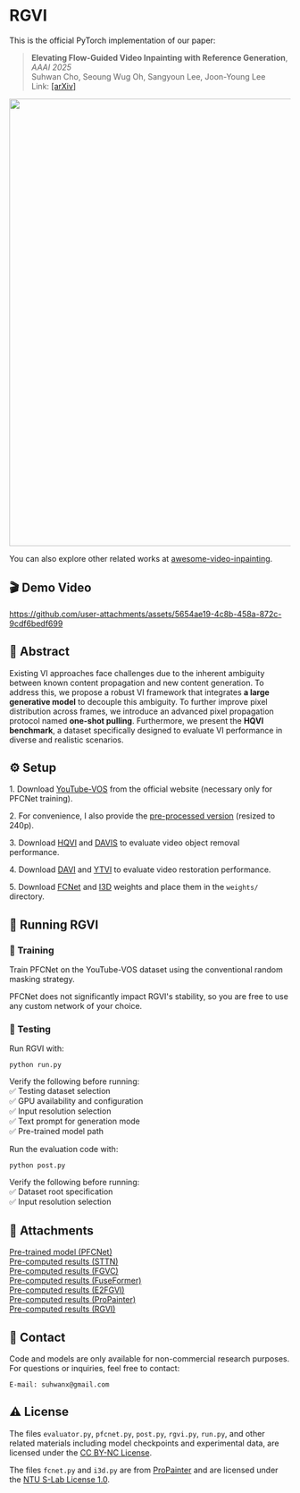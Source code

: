 # RGVI

This is the official PyTorch implementation of our paper:

> **Elevating Flow-Guided Video Inpainting with Reference Generation**, *AAAI 2025*\
> Suhwan Cho, Seoung Wug Oh, Sangyoun Lee, Joon-Young Lee\
> Link: [[arXiv]](https://arxiv.org/abs/2412.08975)

<img src="https://github.com/user-attachments/assets/04bd58ff-330e-4e6e-8b5f-402d0afade6d" width=800>


You can also explore other related works at [awesome-video-inpainting](https://github.com/suhwan-cho/awesome-video-inpainting).


## 🎬 Demo Video
https://github.com/user-attachments/assets/5654ae19-4c8b-458a-872c-9cdf6bedf699


## 📜 Abstract
Existing VI approaches face challenges due to the inherent ambiguity between known content propagation and new content generation. 
To address this, we propose a robust VI framework that integrates **a large generative model** to decouple this ambiguity. To further 
improve pixel distribution across frames, we introduce an advanced pixel propagation protocol named **one-shot pulling**. Furthermore, 
we present the **HQVI benchmark**, a dataset specifically designed to evaluate VI performance in diverse and realistic scenarios.


## ⚙️ Setup
1\. Download [YouTube-VOS](https://competitions.codalab.org/competitions/19544#participate-get-data) from the official website (necessary only for PFCNet training).

2\. For convenience, I also provide the [pre-processed version](https://drive.google.com/file/d/1DcD94HyluwyZgQtN1Y82kM4BHvb2454k/view?usp=drive_link) (resized to 240p).

3\. Download [HQVI](https://drive.google.com/file/d/1eiscxJO2o8qVlHX52sul2Pz8elOwSWUP/view?usp=drive_link) and 
[DAVIS](https://drive.google.com/file/d/1fBdMdhyStDGurVqgIp8_1SMVb0uIRqIH/view?usp=drive_link) to evaluate video object removal performance.

4\. Download [DAVI](https://drive.google.com/file/d/1i-hNki4Jrmiqg6226AIgN1v5PIL1Epm6/view?usp=drive_link) and 
[YTVI](https://drive.google.com/file/d/1MpJCdakKkMZIHg3cqQ2epVxRo0YKCrGY/view?usp=drive_link) to evaluate video restoration performance.

5\. Download [FCNet](https://drive.google.com/file/d/1KNetMWeYVlgrhgguw45uRfoJDmljw5hT/view?usp=drive_link) and [I3D](https://drive.google.com/file/d/1NhI0rDu7BeqNm0oyxS0jHxjQqhfelx8I/view?usp=drive_link) weights and place them in the ``weights/`` directory.




## 🚀  Running RGVI

### 🔹 Training
Train PFCNet on the YouTube-VOS dataset using the conventional random masking strategy.

PFCNet does not significantly impact RGVI's stability, so you are free to use any custom network of your choice.


### 🔹 Testing
Run RGVI with:
```
python run.py
```

Verify the following before running:\
✅ Testing dataset selection\
✅ GPU availability and configuration\
✅ Input resolution selection\
✅ Text prompt for generation mode\
✅ Pre-trained model path


Run the evaluation code with:
```
python post.py
```

Verify the following before running:\
✅ Dataset root specification\
✅ Input resolution selection


## 📎 Attachments
[Pre-trained model (PFCNet)](https://drive.google.com/file/d/1wknOIQmOnzPtLpN1Ydfb698tUZVOYuKF/view?usp=drive_link)\
[Pre-computed results (STTN)](https://drive.google.com/file/d/1o7UpiQMtoRFDO080JeDM6h27yPsaMRAA/view?usp=drive_link)\
[Pre-computed results (FGVC)](https://drive.google.com/file/d/17mrUlb23Mr4HVaPVDVVaJZmtIq_qEc9V/view?usp=drive_link)\
[Pre-computed results (FuseFormer)](https://drive.google.com/file/d/1wX4phJ2TRt_pGw8xhLLZWDbPtwztw0XZ/view?usp=drive_link)\
[Pre-computed results (E2FGVI)](https://drive.google.com/file/d/1XYDJPqytDok9DwL0kzPJD3GVZhRCRKC3/view?usp=drive_link)\
[Pre-computed results (ProPainter)](https://drive.google.com/file/d/1S_cA788ThoZ6kujB67CdX0YyAwMdnb2N/view?usp=drive_link)\
[Pre-computed results (RGVI)](https://drive.google.com/file/d/1d65KFF91rV8Rvu8io5hVb7yJKOT5Jsbo/view?usp=drive_link)


## 📧 Contact
Code and models are only available for non-commercial research purposes.\
For questions or inquiries, feel free to contact:
```
E-mail: suhwanx@gmail.com
```


## ⚠️ License
The files ``evaluator.py``, ``pfcnet.py``, ``post.py``, ``rgvi.py``, ``run.py``, and other related materials 
including model checkpoints and experimental data, are licensed under the
[CC BY-NC License](https://creativecommons.org/licenses/by-nc/4.0/).


The files ``fcnet.py`` and ``i3d.py`` are from [ProPainter](https://github.com/sczhou/ProPainter) and are licensed 
under the [NTU S-Lab License 1.0](https://github.com/sczhou/ProPainter/blob/main/LICENSE).


